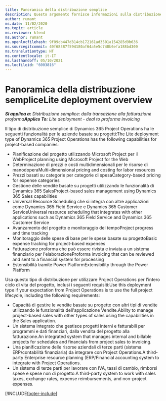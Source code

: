 ```yaml
---
title: Panoramica della distribuzione semplice
description: Questo argomento fornisce informazioni sulla distribuzione semplice di Dynamics 365 Project Operations.
author: rumant
ms.date: 11/02/2020
ms.topic: article
ms.reviewer: kfend
ms.author: rumant
ms.openlocfilehash: 9f09cb447d314cb172161ad3501a154285d9b636
ms.sourcegitcommit: 40f68387f594180af64a5e5c748b6efa188bd300
ms.translationtype: HT
ms.contentlocale: it-IT
ms.lasthandoff: 05/10/2021
ms.locfileid: "6003816"
---
```

# <a name="lite-deployment-overview"></a><span data-ttu-id="42e83-103">Panoramica della distribuzione semplice</span><span class="sxs-lookup"><span data-stu-id="42e83-103">Lite deployment overview</span></span>

<span data-ttu-id="42e83-104">_**Si applica a:** Distribuzione semplice: dalla transazione alla fatturazione proforma_</span><span class="sxs-lookup"><span data-stu-id="42e83-104">_**Applies To:** Lite deployment - deal to proforma invoicing_</span></span>

<span data-ttu-id="42e83-105">Il tipo di distribuzione semplice di Dynamics 365 Project Operations ha le seguenti funzionalità per le aziende basate su progetti:</span><span class="sxs-lookup"><span data-stu-id="42e83-105">The Lite deployment type of Dynamics 365 Project Operations has the following capabilities for project-based companies:</span></span>

- <span data-ttu-id="42e83-106">Pianificazione del progetto utilizzando Microsoft Project per il Web</span><span class="sxs-lookup"><span data-stu-id="42e83-106">Project planning using Microsoft Project for the Web</span></span>
- <span data-ttu-id="42e83-107">Determinazione di prezzi e costi multidimensionali per le risorse di manodopera</span><span class="sxs-lookup"><span data-stu-id="42e83-107">Multi-dimensional pricing and costing for labor resources</span></span>
- <span data-ttu-id="42e83-108">Prezzi basati su categorie per categorie di spesa</span><span class="sxs-lookup"><span data-stu-id="42e83-108">Category-based pricing for expense categories</span></span>
- <span data-ttu-id="42e83-109">Gestione delle vendite basate su progetti utilizzando le funzionalità di Dynamics 365 Sales</span><span class="sxs-lookup"><span data-stu-id="42e83-109">Project-based sales management using Dynamics 365 Sales capabilities</span></span>
- <span data-ttu-id="42e83-110">Universal Resource Scheduling che si integra con altre applicazioni come Dynamics 365 Field Service e Dynamics 365 Customer Service</span><span class="sxs-lookup"><span data-stu-id="42e83-110">Universal resource scheduling that integrates with other applications such as Dynamics 365 Field Service and Dynamics 365 Customer Service</span></span>
- <span data-ttu-id="42e83-111">Avanzamento del progetto e monitoraggio del tempo</span><span class="sxs-lookup"><span data-stu-id="42e83-111">Project progress and time tracking</span></span>
- <span data-ttu-id="42e83-112">Monitoraggio delle spese di base per le spese basate su progetto</span><span class="sxs-lookup"><span data-stu-id="42e83-112">Basic expense tracking for project-based expenses</span></span>
- <span data-ttu-id="42e83-113">Fatturazione proforma che può essere rivista e inviata a un sistema finanziario per l'elaborazione</span><span class="sxs-lookup"><span data-stu-id="42e83-113">Proforma invoicing that can be reviewed and sent to a financial system for processing</span></span>
- <span data-ttu-id="42e83-114">Estensibilità tramite Power Platform</span><span class="sxs-lookup"><span data-stu-id="42e83-114">Extensibility through the Power Platform</span></span>

<span data-ttu-id="42e83-115">Usa questo tipo di distribuzione per utilizzare Project Operations per l'intero ciclo di vita del progetto, inclusi i seguenti requisiti:</span><span class="sxs-lookup"><span data-stu-id="42e83-115">Use this deployment type if your expectation from Project Operations is to use the full project lifecycle, including the following requirements:</span></span>

- <span data-ttu-id="42e83-116">Capacità di gestire le vendite basate su progetto con altri tipi di vendite utilizzando le funzionalità dell'applicazione Vendite.</span><span class="sxs-lookup"><span data-stu-id="42e83-116">Ability to manage project-based sales with other types of sales using the capabilities in the Sales application.</span></span>
- <span data-ttu-id="42e83-117">Un sistema integrato che gestisce progetti interni e fatturabili per programmi e dati finanziari, dalla vendita del progetto alla fatturazione.</span><span class="sxs-lookup"><span data-stu-id="42e83-117">An integrated system that manages internal and billable projects for schedules and financials from project sales to invoicing.</span></span>
- <span data-ttu-id="42e83-118">Una pianificazione delle risorse aziendali di terze parti (sistema ERP/contabilità finanziaria) da integrare con Project Operations.</span><span class="sxs-lookup"><span data-stu-id="42e83-118">A third-party Enterprise resource planning (ERP/Financial accounting system to integrate with Project Operations.</span></span>
- <span data-ttu-id="42e83-119">Un sistema di terze parti per lavorare con IVA, tassi di cambio, rimborsi spese e spese non di progetto.</span><span class="sxs-lookup"><span data-stu-id="42e83-119">A third-party system to work with sales taxes, exchange rates, expense reimbursements, and non-project expenses.</span></span>


[!INCLUDE[footer-include](../includes/footer-banner.md)]